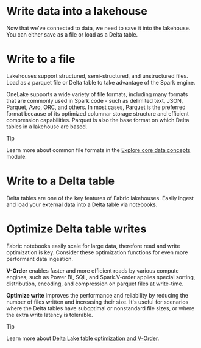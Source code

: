 
# 
# Write data into a lakehouse

Now that we've connected to data, we need to save it into the lakehouse. You can either save as a file or load as a Delta table.

## 
# Write to a file

Lakehouses support structured, semi-structured, and unstructured files. Load as a parquet file or Delta table to take advantage of the Spark engine.

OneLake supports a wide variety of file formats, including many formats that are commonly used in Spark code - such as delimited text, JSON, Parquet, Avro, ORC, and others. In most cases, Parquet is the preferred format because of its optimized columnar storage structure and efficient compression capabilities. Parquet is also the base format on which Delta tables in a lakehouse are based.

Tip

Learn more about common file formats in the [Explore core data concepts](/en-us/training/modules/explore-core-data-concepts/) module.

## 
# Write to a Delta table

Delta tables are one of the key features of Fabric lakehouses. Easily ingest and load your external data into a Delta table via notebooks.

## 
# Optimize Delta table writes

Fabric notebooks easily scale for large data, therefore read and write optimization is key. Consider these optimization functions for even more performant data ingestion.

**V-Order** enables faster and more efficient reads by various compute engines, such as Power BI, SQL, and Spark.V-order applies special sorting, distribution, encoding, and compression on parquet files at write-time.

**Optimize write** improves the performance and reliability by reducing the number of files written and increasing their size. It's useful for scenarios where the Delta tables have suboptimal or nonstandard file sizes, or where the extra write latency is tolerable.

Tip

Learn more about [Delta Lake table optimization and V-Order](/en-us/fabric/data-engineering/delta-optimization-and-v-order?tabs=sparksql).



